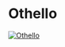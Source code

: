 # Othello 

[![Othello](https://img.youtube.com/vi/c3Y2om59tgo/0.jpg)](https://www.youtube.com/watch?v=c3Y2om59tgo)


